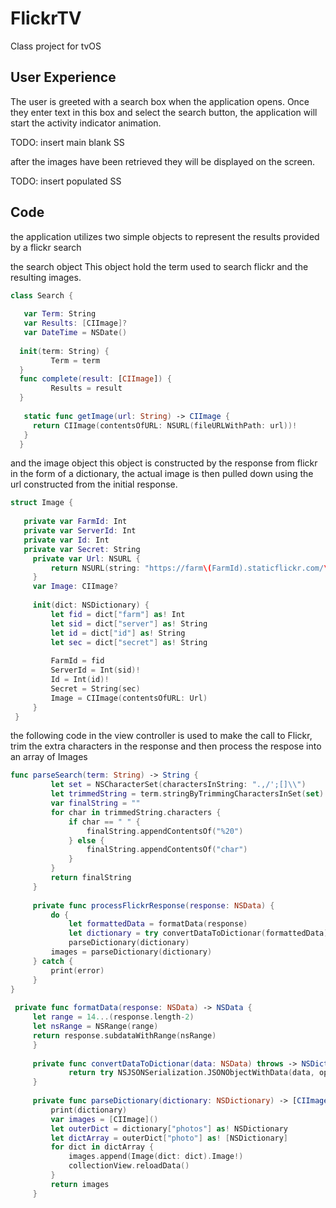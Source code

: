 FlickrTV
===============
Class project for tvOS

User Experience
----------------------
The user is greeted with a search box when
the application opens. Once they enter text in this box and select
the search button, the application will start the
activity indicator animation.

TODO: insert main blank SS

after the images have been retrieved they will be
displayed on the screen.

TODO: insert populated SS

Code
-------------

the application utilizes two simple objects to 
represent the results provided by a flickr search

the search object
This object hold the term used to search flickr
and the resulting images.
``` swift
class Search { 
    
   var Term: String 
   var Results: [CIImage]? 
   var DateTime = NSDate() 
    
  init(term: String) { 
         Term = term 
  } 
  func complete(result: [CIImage]) { 
         Results = result 
  } 
      
   static func getImage(url: String) -> CIImage { 
     return CIImage(contentsOfURL: NSURL(fileURLWithPath: url))! 
   } 
  } 

```
and the image object
this object is constructed by the response from flickr
in the form of a dictionary, the actual image is
then pulled down using the url constructed 
from the initial response.
``` swift
struct Image { 
    
   private var FarmId: Int 
   private var ServerId: Int 
   private var Id: Int 
   private var Secret: String 
     private var Url: NSURL { 
         return NSURL(string: "https://farm\(FarmId).staticflickr.com/\(ServerId)/\(Id)_\(Secret)_q.jpg")! 
     } 
     var Image: CIImage? 
      
     init(dict: NSDictionary) { 
         let fid = dict["farm"] as! Int 
         let sid = dict["server"] as! String 
         let id = dict["id"] as! String 
         let sec = dict["secret"] as! String 
 
         FarmId = fid 
         ServerId = Int(sid)! 
         Id = Int(id)! 
         Secret = String(sec) 
         Image = CIImage(contentsOfURL: Url) 
     } 
 } 
```
the following code in the view controller is used
to make the call to Flickr, trim the extra
characters in the response and then process
the respose into an array of Images
``` swift
func parseSearch(term: String) -> String { 
         let set = NSCharacterSet(charactersInString: ".,/';[]\\") 
         let trimmedString = term.stringByTrimmingCharactersInSet(set) 
         var finalString = "" 
         for char in trimmedString.characters { 
             if char == " " { 
                 finalString.appendContentsOf("%20") 
             } else { 
                 finalString.appendContentsOf("char") 
             } 
         } 
         return finalString 
     } 
      
     private func processFlickrResponse(response: NSData) { 
         do { 
             let formattedData = formatData(response) 
             let dictionary = try convertDataToDictionar(formattedData) 
             parseDictionary(dictionary) 
         images = parseDictionary(dictionary) 
     } catch { 
         print(error) 
     } 
} 
  
 private func formatData(response: NSData) -> NSData { 
     let range = 14...(response.length-2) 
     let nsRange = NSRange(range) 
     return response.subdataWithRange(nsRange) 
     } 
      
     private func convertDataToDictionar(data: NSData) throws -> NSDictionary { 
             return try NSJSONSerialization.JSONObjectWithData(data, options: .AllowFragments) as! NSDictionary 
     } 
          
     private func parseDictionary(dictionary: NSDictionary) -> [CIImage] { 
         print(dictionary) 
         var images = [CIImage]() 
         let outerDict = dictionary["photos"] as! NSDictionary 
         let dictArray = outerDict["photo"] as! [NSDictionary] 
         for dict in dictArray { 
             images.append(Image(dict: dict).Image!) 
             collectionView.reloadData() 
         } 
         return images 
     } 
```
